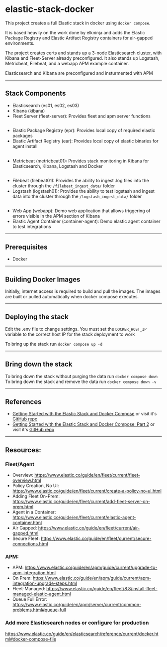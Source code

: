 # elastic-stack-docker

This project creates a full Elastic stack in docker using `docker compose`.

It is based heavily on the work done by elkninja and adds the Elastic Package Registry and Elastic Artifact Registry containers for air-gapped environments.

The project creates certs and stands up a 3-node Elasticsearch cluster, with Kibana and Fleet-Server already preconfigured.  It also stands up Logstash, Metricbeat, Filebeat, and a webapp APM example container.

Elasticsearch and Kibana are preconfigured and insturmented with APM

---

## Stack Components

- Elasticsearch (es01, es02, es03)
- Kibana (kibana)
- Fleet Server (fleet-server): Provides fleet and apm server functions
##
- Elastic Package Registry (epr): Provides local copy of required elastic packages
- Elastic Artifact Registry (ear): Provides local copy of elastic binaries for agent install
##
- Metricbeat (metricbeat01): Provides stack monitoring in Kibana for Elasticsearch, Kibana, Logstash and Docker
##
- Filebeat (filebeat01): Provides the ability to ingest .log files into the cluster through the `/filebeat_ingest_data/` folder
- Logstash (logstash01): Provides the ability to test logstash and ingest data into the cluster through the `/logstash_ingest_data/` folder
##
- Web App (webapp): Demo web application that allows triggering of errors visible in the APM section of Kibana
- Elastic Agent Container (container-agent): Demo elastic agent container to test integrations

---

## Prerequisites

- Docker

---

## Building Docker Images

Initially, internet access is required to build and pull the images.  The images are built or pulled automatically when docker compose executes.

---

## Deploying the stack

Edit the .env file to change settings.  You must set the `DOCKER_HOST_IP` variable to the correct host IP for the stack deployment to work

To bring up the stack run `docker compose up -d`

---

## Bring down the stack

To bring down the stack without purging the data run `docker compose down`
To bring down the stack and remove the data run `docker compose down -v`

---

## References
- [Getting Started with the Elastic Stack and Docker Compose](https://www.elastic.co/blog/getting-started-with-the-elastic-stack-and-docker-compose) or visit it's [GitHub repo](https://github.com/elkninja/elastic-stack-docker-part-one)
- [Getting Started with the Elastic Stack and Docker Compose: Part 2](https://www.elastic.co/blog/getting-started-with-the-elastic-stack-and-docker-compose-part-2) or visit it's [GitHub repo](https://github.com/elkninja/elastic-stack-docker-part-two)

---

## Resources:
### Fleet/Agent

- Overview: https://www.elastic.co/guide/en/fleet/current/fleet-overview.html
- Policy Creation, No UI: https://www.elastic.co/guide/en/fleet/current/create-a-policy-no-ui.html
- Adding Fleet On-Prem: https://www.elastic.co/guide/en/fleet/current/add-fleet-server-on-prem.html
- Agent in a Container: https://www.elastic.co/guide/en/fleet/current/elastic-agent-container.html
- Air Gapped: https://www.elastic.co/guide/en/fleet/current/air-gapped.html
- Secure Fleet: https://www.elastic.co/guide/en/fleet/current/secure-connections.html

### APM:

- APM: https://www.elastic.co/guide/en/apm/guide/current/upgrade-to-apm-integration.html
- On Prem: https://www.elastic.co/guide/en/apm/guide/current/apm-integration-upgrade-steps.html
- Fleet-Managed: https://www.elastic.co/guide/en/fleet/8.8/install-fleet-managed-elastic-agent.html
- Queue Full Error: https://www.elastic.co/guide/en/apm/server/current/common-problems.html#queue-full

### Add more Elasticsearch nodes or configure for production
https://www.elastic.co/guide/en/elasticsearch/reference/current/docker.html#docker-compose-file